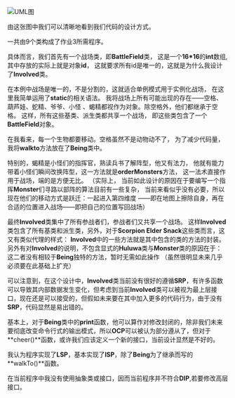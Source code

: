 ![UML图](https://raw.githubusercontent.com/Price1999a/java-2019-homeworks/master/3-OOPAdvanced/%E6%B2%88%E5%A4%A9%E7%90%AA-171860522/srcForMD/UMLhw3.png)

由这张图中我们可以清晰地看到我们代码的设计方式。

一共由9个类构成了作业3所需程序。

具体而言，我们首先有一个战场类，即**BattleField**类，
这是一个**16*16**的**int**数组,其中存放的实际上就是对象**id**，
这就要求所有id是唯一的，这就是为什么我设计了**Involved**类。

在本例中战场是唯一的，不是分割的，这就适合单例模式用于实例化战场，
在这里我简单运用了**static**的相关语法。
我将战场上所有可能出现的存在——空格、葫芦娃、蛇精、爷爷、小怪
、蝎精都视作为对象。除空格外，他们都继承于空格。
这样，所有这些基类、派生类都共享一个战场，
即这些类包含了一个**BattleField**对象。

在我看来，每一个生物都要移动。空格虽然不是动物动不了，
为了减少代码量，我将**walkto**方法放在了**Being**类中。

特别的，蝎精是小怪们的指挥官，熟读兵书了解阵型，他又有法力，
他就有能力带着小怪们瞬间改换阵型，这一方法就是**orderMonsters**方法，
这一法术直接作用于战场，端的是方便无比。
（实际上，
当前如此设计的原因在于要编写一个指挥**Monster**们寻路以部阵的算法目前有一些复杂，
当前来看似乎没有必要，所以现在他们的移动方式是跃迁：一起进入第四维度
——即在地图上擦除自身，再在合适的位置进入战场——即把自己的位置写回战场）

最终**Involved**类集中了所有参战者们，参战者们又共享一个战场。
这样**Involved**类包含了所有基类和派生类，另外，对于**Scorpion 
Elder Snack**这些类而言，这又有类似代理的样式：
**Involved**中的一些方法就是其中包含的类的方法的封装。
另外有对**Involved**的说明，不包含显式的**Huluwa**类与**Monster**类的原因在于：
这二者没有相较于**Being**独特的方法，暂时无需如此操作
（虽然很明显未来几乎必须要在此基础上扩充）

可以注意到，在这个设计中，**Involved**类当前没有很好的遵循**SRP**，有许多函数可以导致其内部数据发生变化，但考虑到当前**Involved**类可以被视为最上层接口，现在还是可以接受的，但假如未来要在其中加入更多的代码行为，由于没有**SRP**，代码显然是易出错的。

基本上，对于**Being**类中的**print**函数，他可以算作对修改封闭的，除非我们未来要彻底改变命令行式的输出模式，所以**OCP**可以被认为部分遵从了，但对于**cheer()**函数，或许我们应该定义一个新的接口，当前设计显然是不好的。

我认为程序实现了**LSP**，基本实现了**ISP**，除了**Being**为了继承而写的**walkTo()**函数。

在当前程序中我没有使用抽象类或接口，因而当前程序并不符合**DIP**,若要修改高层接口。
